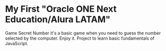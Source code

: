 <h1>My First "Oracle ONE Next Education/Alura LATAM"</h1>
Game Secret Number it's a basic game when you need to guess the number selected by the computer. Enjoy it.
Project to learn basic fundamentals of JavaScript.
